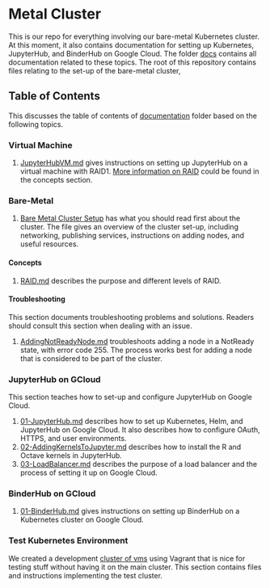 # Metal Cluster

This is our repo for everything involving our bare-metal Kubernetes cluster. At this moment, 
it also contains documentation for setting up Kubernetes, JupyterHub, and BinderHub on Google Cloud. 
The folder [docs](./docs) contains all documentation related to these topics. 
The root of this repository contains files relating to the set-up of the bare-metal cluster, 

## Table of Contents
This discusses the table of contents of [documentation](./docs) folder based on the following topics.

### Virtual Machine
1. [JupyterHubVM.md](./docs/JupyterHubVM.md) gives instructions on setting up JupyterHub on a
virtual machine with RAID1. [More information on RAID](./docs/Bare-Metal/concepts/RAID.md) could 
be found in the concepts section.

### Bare-Metal
1. [Bare Metal Cluster Setup](./docs/Bare-Metal/baremetal.md) has what you should read first about
  the cluster. The file gives an overview of the cluster set-up, including networking, publishing services,
  instructions on adding nodes, and useful resources.

#### Concepts
1. [RAID.md](./docs/Bare-Metal/concepts/RAID.md) describes the purpose and different levels of RAID.

#### Troubleshooting
This section documents troubleshooting problems and solutions. Readers should consult this section 
when dealing with an issue.

1. [AddingNotReadyNode.md](./docs/Bare-Metal/troubleshooting/AddingNotReadyNode.md) troubleshoots adding a node
in a NotReady state, with error code 255. The process works best for adding a node that is considered
to be part of the cluster.

### JupyterHub on GCloud
This section teaches how to set-up and configure JupyterHub on Google Cloud.

1. [01-JupyterHub.md](./docs/JupyterHub-on-GCloud/01-JupyterHub.md) describes how to set up Kubernetes, Helm, 
and JupyterHub on Google Cloud. It also describes how to configure OAuth, HTTPS, and user environments.
1. [02-AddingKernelsToJupyter.md](./docs/JupyterHub-on-GCloud/02-AddingKernelsToJupyter.md) describes how to
install the R and Octave kernels in JupyterHub. 
1. [03-LoadBalancer.md](./docs/JupyterHub-on-GCloud/03-LoadBalancer.md) describes the purpose of a load
balancer and the process of setting it up on Google Cloud.

### BinderHub on GCloud
1. [01-BinderHub.md](./docs/Binder-on-GCloud/01-BinderHub.md) gives instructions on setting up BinderHub
on a Kubernetes cluster on Google Cloud.

### Test Kubernetes Environment

We created a development [cluster of vms](./dev-env) using Vagrant that is nice
for testing stuff without having it on the main cluster. This section contains files 
and instructions implementing the test cluster.


